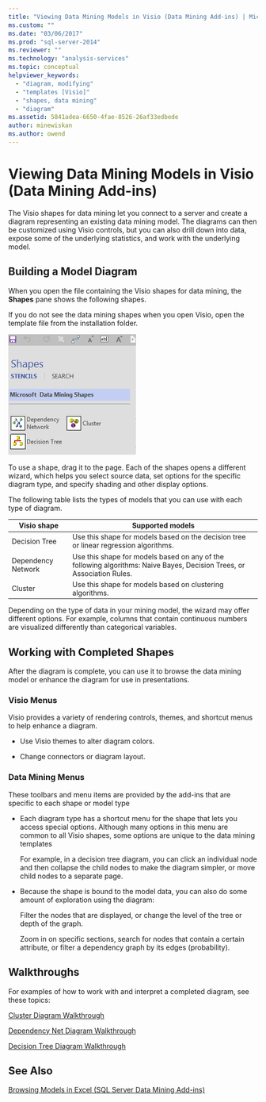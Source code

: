 ```yaml
---
title: "Viewing Data Mining Models in Visio (Data Mining Add-ins) | Microsoft Docs"
ms.custom: ""
ms.date: "03/06/2017"
ms.prod: "sql-server-2014"
ms.reviewer: ""
ms.technology: "analysis-services"
ms.topic: conceptual
helpviewer_keywords: 
  - "diagram, modifying"
  - "templates [Visio]"
  - "shapes, data mining"
  - "diagram"
ms.assetid: 5841adea-6650-4fae-8526-26af33edbede
author: minewiskan
ms.author: owend
---
```

# Viewing Data Mining Models in Visio (Data Mining Add-ins)
  The Visio shapes for data mining let you connect to a server and create a diagram representing an existing data mining model. The diagrams can then be customized using Visio controls, but you can also drill down into data, expose some of the underlying statistics, and work with the underlying model.  
  
## Building a Model Diagram  
 When you open the file containing the Visio shapes for data mining, the **Shapes** pane shows the following shapes.  
  
 If you do not see the data mining shapes when you open Visio, open the template file from the installation folder.  
  
 ![DM](media/dm-stencil.gif "DM")  
  
 To use a shape, drag it to the page. Each of the shapes opens a different wizard, which helps you select source data, set options for the specific diagram type, and specify shading and other display options.  
  
 The following table lists the types of models that you can use with each type of diagram.  
  
|Visio shape|Supported models|  
|-----------------|----------------------|  
|Decision Tree|Use this shape for models based on the decision tree or linear regression algorithms.|  
|Dependency Network|Use this shape for models based on any of the following algorithms: Naive Bayes, Decision Trees, or Association Rules.|  
|Cluster|Use this shape for models based on clustering algorithms.|  
  
 Depending on the type of data in your mining model, the wizard may offer different options. For example, columns that contain continuous numbers are visualized differently than categorical variables.  
  
## Working with Completed Shapes  
 After the diagram is complete, you can use it to browse the data mining model or enhance the diagram for use in presentations.  
  
### Visio Menus  
 Visio provides a variety of rendering controls, themes, and shortcut menus to help enhance a diagram.  
  
-   Use Visio themes to alter diagram colors.  
  
-   Change connectors or diagram layout.  
  
### Data Mining Menus  
 These toolbars and menu items are provided by the add-ins that are specific to each shape or model type  
  
-   Each diagram type has a shortcut menu for the shape that lets you access special options. Although many options in this menu are common to all Visio shapes, some options are unique to the data mining templates  
  
     For example, in a decision tree diagram, you can click an individual node and then collapse the child nodes to make the diagram simpler, or move child nodes to a separate page.  
  
-   Because the shape is bound to the model data, you can also do some amount of exploration using the diagram:  
  
     Filter the nodes that are displayed, or change the level of the tree or depth of the graph.  
  
     Zoom in on specific sections, search for nodes that contain a certain attribute, or filter a dependency graph by its edges (probability).  
  
## Walkthroughs  
 For examples of how to work with and interpret a completed diagram, see these topics:  
  
 [Cluster Diagram Walkthrough](cluster-diagram-walkthrough-data-mining-add-ins.md)  
  
 [Dependency Net Diagram Walkthrough](dependency-network-diagram-walkthrough-data-mining-add-ins.md)  
  
 [Decision Tree Diagram Walkthrough](decision-tree-diagram-walkthrough-data-mining-add-ins.md)  
  
## See Also  
 [Browsing Models in Excel &#40;SQL Server Data Mining Add-ins&#41;](browsing-models-in-excel-sql-server-data-mining-add-ins.md)  
  
  
